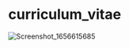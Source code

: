 # curriculum_vitae

![Screenshot_1656615685](https://user-images.githubusercontent.com/46593850/176757379-355b210b-02d8-4450-b589-f397cd9fa63a.png)



